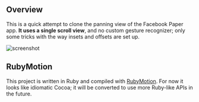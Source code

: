 ## Overview

This is a quick attempt to clone the panning view of the Facebook Paper app. **It uses a single scroll view**, and no custom gesture recognizer; only some tricks with the way insets and offsets are set up.

![screenshot](https://raw2.github.com/kemenaran/PaperPanView/master/doc/screenshot.png)

## RubyMotion

This project is written in Ruby and compiled with [RubyMotion](http://www.rubymotion.com). For now it looks like idiomatic Cocoa; it will be converted to use more Ruby-like APIs in the future.

